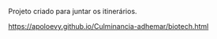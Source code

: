 Projeto criado para juntar os itinerários.

https://apoloevy.github.io/Culminancia-adhemar/biotech.html
